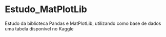 # Estudo_MatPlotLib
Estudo da biblioteca Pandas e MatPlotLib, utilizando como base de dados uma tabela disponível no Kaggle

